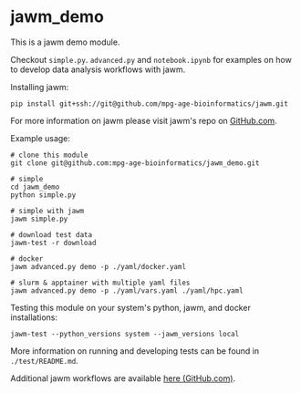# jawm_demo

This is a jawm demo module.

Checkout `simple.py`. `advanced.py` and `notebook.ipynb` for examples on how to develop data analysis workflows with jawm.

Installing jawm:
```
pip install git+ssh://git@github.com/mpg-age-bioinformatics/jawm.git
```
For more information on jawm please visit jawm's repo on [GitHub.com](https://github.com/mpg-age-bioinformatics/jawm/tree/main).

Example usage:
```
# clone this module
git clone git@github.com:mpg-age-bioinformatics/jawm_demo.git

# simple
cd jawm_demo
python simple.py

# simple with jawm
jawm simple.py

# download test data
jawm-test -r download

# docker
jawm advanced.py demo -p ./yaml/docker.yaml

# slurm & apptainer with multiple yaml files
jawm advanced.py demo -p ./yaml/vars.yaml ./yaml/hpc.yaml
```

Testing this module on your system's python, jawm, and docker installations:
```
jawm-test --python_versions system --jawm_versions local
```
More information on running and developing tests can be found in `./test/README.md`.

Additional jawm workflows are available [here (GitHub.com)](https://github.com/mpg-age-bioinformatics?q=jawm_&type=all&language=&sort=).
